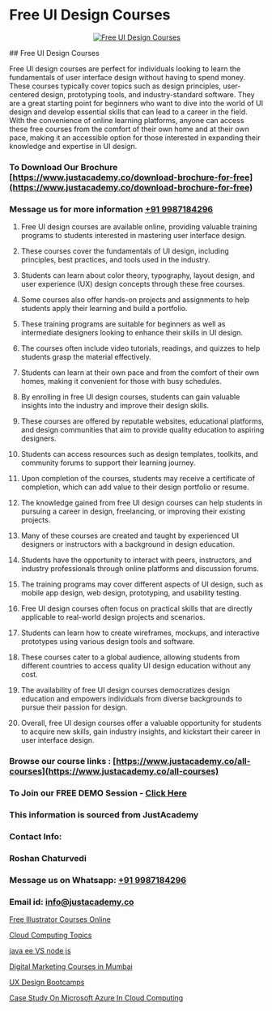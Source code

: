 # Free UI Design Courses

<p align="center">
  <a href="https://justacademy.co/all-courses">
    <img src="https://ibb.co/CngWr2j" alt="Free UI Design Courses">
  </a>
</p>
## Free UI Design Courses

Free UI design courses are perfect for individuals looking to learn the fundamentals of user interface design without having to spend money. These courses typically cover topics such as design principles, user-centered design, prototyping tools, and industry-standard software. They are a great starting point for beginners who want to dive into the world of UI design and develop essential skills that can lead to a career in the field. With the convenience of online learning platforms, anyone can access these free courses from the comfort of their own home and at their own pace, making it an accessible option for those interested in expanding their knowledge and expertise in UI design.
### To Download Our Brochure [https://www.justacademy.co/download-brochure-for-free](https://www.justacademy.co/download-brochure-for-free)
### Message us for more information [+91 9987184296](https://api.whatsapp.com/send?phone=919987184296)
1) Free UI design courses are available online, providing valuable training programs to students interested in mastering user interface design.

2) These courses cover the fundamentals of UI design, including principles, best practices, and tools used in the industry.

3) Students can learn about color theory, typography, layout design, and user experience (UX) design concepts through these free courses.

4) Some courses also offer hands-on projects and assignments to help students apply their learning and build a portfolio.

5) These training programs are suitable for beginners as well as intermediate designers looking to enhance their skills in UI design.

6) The courses often include video tutorials, readings, and quizzes to help students grasp the material effectively.

7) Students can learn at their own pace and from the comfort of their own homes, making it convenient for those with busy schedules.

8) By enrolling in free UI design courses, students can gain valuable insights into the industry and improve their design skills.

9) These courses are offered by reputable websites, educational platforms, and design communities that aim to provide quality education to aspiring designers.

10) Students can access resources such as design templates, toolkits, and community forums to support their learning journey.

11) Upon completion of the courses, students may receive a certificate of completion, which can add value to their design portfolio or resume.

12) The knowledge gained from free UI design courses can help students in pursuing a career in design, freelancing, or improving their existing projects.

13) Many of these courses are created and taught by experienced UI designers or instructors with a background in design education.

14) Students have the opportunity to interact with peers, instructors, and industry professionals through online platforms and discussion forums.

15) The training programs may cover different aspects of UI design, such as mobile app design, web design, prototyping, and usability testing.

16) Free UI design courses often focus on practical skills that are directly applicable to real-world design projects and scenarios.

17) Students can learn how to create wireframes, mockups, and interactive prototypes using various design tools and software.

18) These courses cater to a global audience, allowing students from different countries to access quality UI design education without any cost.

19) The availability of free UI design courses democratizes design education and empowers individuals from diverse backgrounds to pursue their passion for design.

20) Overall, free UI design courses offer a valuable opportunity for students to acquire new skills, gain industry insights, and kickstart their career in user interface design.

### Browse our course links : [https://www.justacademy.co/all-courses](https://www.justacademy.co/all-courses) 
### To Join our FREE DEMO Session - [Click Here](https://www.justacademy.co/register-for-course-demo)


### This information is sourced from JustAcademy
### Contact Info:
### Roshan Chaturvedi
### Message us on Whatsapp: [+91 9987184296](https://api.whatsapp.com/send?phone=919987184296)
### Email id: [info@justacademy.co](mailto:info@justacademy.co)
                
[Free Illustrator Courses Online](https://www.linkedin.com/pulse/free-illustrator-courses-online-justacademy-brisbane-ajafe?trackingId=Ci7jPm9eFgeTqfzv9mF8iw%3D%3D&lipi=urn%3Ali%3Apage%3Ad_flagship3_company_admin%3Bg2rksucGRY2lUjxOm9ICQw%3D%3D)

[Cloud Computing Topics](https://www.linkedin.com/pulse/cloud-computing-topics-justacademy-thane-5csxc?trackingId=7g9C4ccL%2BJ7qXdVTCgQT6Q%3D%3D&lipi=urn%3Ali%3Apage%3Ad_flagship3_company_admin%3BQUUDXGyzQlqUHLkfVC%2F2FQ%3D%3D)

[java ee VS node js](https://medium.com/@prempja40/java-ee-vs-node-js-68e6d7b48bea)

[Digital Marketing Courses in Mumbai](https://medium.com/@ranepooja/digital-marketing-courses-in-mumbai-349e630ab2f2)

[UX Design Bootcamps](https://justacademyin.github.io/justacademy/ux-design-bootcamps)

[Case Study On Microsoft Azure In Cloud Computing](https://justacademyin.github.io/justacademy/case-study-on-microsoft-azure-in-cloud-computing)

